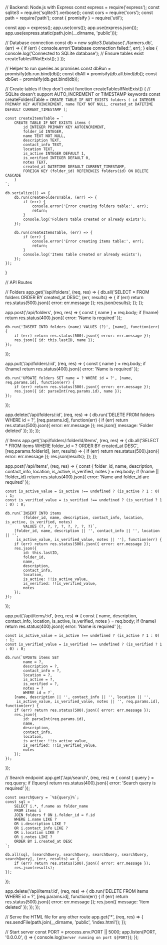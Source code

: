 // Backend: Node.js with Express
const express = require('express');
const sqlite3 = require('sqlite3').verbose();
const cors = require('cors');
const path = require('path');
const { promisify } = require('util');

const app = express();
app.use(cors());
app.use(express.json());
app.use(express.static(path.join(__dirname, 'public')));

// Database connection
const db = new sqlite3.Database('./farmers.db', (err) => {
    if (err) {
        console.error('Database connection failed:', err);
    } else {
        console.log('Connected to SQLite database');
        // Ensure tables exist
        createTablesIfNotExist();
    }
});

// Helper to run queries as promises
const dbRun = promisify(db.run.bind(db));
const dbAll = promisify(db.all.bind(db));
const dbGet = promisify(db.get.bind(db));

// Create tables if they don't exist
function createTablesIfNotExist() {
    // SQLite doesn't support AUTO_INCREMENT or TIMESTAMP keywords
    const createFoldersTable = `
        CREATE TABLE IF NOT EXISTS folders (
            id INTEGER PRIMARY KEY AUTOINCREMENT,
            name TEXT NOT NULL,
            created_at DATETIME DEFAULT CURRENT_TIMESTAMP
        )
    `;

    const createItemsTable = `
        CREATE TABLE IF NOT EXISTS items (
            id INTEGER PRIMARY KEY AUTOINCREMENT,
            folder_id INTEGER,
            name TEXT NOT NULL,
            description TEXT,
            contact_info TEXT,
            location TEXT,
            is_active INTEGER DEFAULT 1,
            is_verified INTEGER DEFAULT 0,
            notes TEXT,
            created_at DATETIME DEFAULT CURRENT_TIMESTAMP,
            FOREIGN KEY (folder_id) REFERENCES folders(id) ON DELETE CASCADE
        )
    `;

    db.serialize(() => {
        db.run(createFoldersTable, (err) => {
            if (err) {
                console.error('Error creating folders table:', err);
                return;
            }
            console.log('Folders table created or already exists');
        });

        db.run(createItemsTable, (err) => {
            if (err) {
                console.error('Error creating items table:', err);
                return;
            }
            console.log('Items table created or already exists');
        });
    });
}

// API Routes

// Folders
app.get('/api/folders', (req, res) => {
    db.all('SELECT * FROM folders ORDER BY created_at DESC', (err, results) => {
        if (err) return res.status(500).json({ error: err.message });
        res.json(results);
    });
});

app.post('/api/folders', (req, res) => {
    const { name } = req.body;
    if (!name) return res.status(400).json({ error: 'Name is required' });

    db.run('INSERT INTO folders (name) VALUES (?)', [name], function(err) {
        if (err) return res.status(500).json({ error: err.message });
        res.json({ id: this.lastID, name });
    });
});

app.put('/api/folders/:id', (req, res) => {
    const { name } = req.body;
    if (!name) return res.status(400).json({ error: 'Name is required' });

    db.run('UPDATE folders SET name = ? WHERE id = ?', [name, req.params.id], function(err) {
        if (err) return res.status(500).json({ error: err.message });
        res.json({ id: parseInt(req.params.id), name });
    });
});

app.delete('/api/folders/:id', (req, res) => {
    db.run('DELETE FROM folders WHERE id = ?', [req.params.id], function(err) {
        if (err) return res.status(500).json({ error: err.message });
        res.json({ message: 'Folder deleted' });
    });
});

// Items
app.get('/api/folders/:folderId/items', (req, res) => {
    db.all('SELECT * FROM items WHERE folder_id = ? ORDER BY created_at DESC', [req.params.folderId], (err, results) => {
        if (err) return res.status(500).json({ error: err.message });
        res.json(results);
    });
});

app.post('/api/items', (req, res) => {
    const { folder_id, name, description, contact_info, location, is_active, is_verified, notes } = req.body;
    if (!name || !folder_id) return res.status(400).json({ error: 'Name and folder_id are required' });

    const is_active_value = is_active !== undefined ? (is_active ? 1 : 0) : 1;
    const is_verified_value = is_verified !== undefined ? (is_verified ? 1 : 0) : 0;

    db.run(`INSERT INTO items 
            (folder_id, name, description, contact_info, location, is_active, is_verified, notes) 
            VALUES (?, ?, ?, ?, ?, ?, ?, ?)`, 
        [folder_id, name, description || '', contact_info || '', location || '', 
         is_active_value, is_verified_value, notes || ''], function(err) {
        if (err) return res.status(500).json({ error: err.message });
        res.json({ 
            id: this.lastID, 
            folder_id, 
            name, 
            description,
            contact_info,
            location,
            is_active: !!is_active_value,
            is_verified: !!is_verified_value,
            notes
        });
    });
});

app.put('/api/items/:id', (req, res) => {
    const { name, description, contact_info, location, is_active, is_verified, notes } = req.body;
    if (!name) return res.status(400).json({ error: 'Name is required' });

    const is_active_value = is_active !== undefined ? (is_active ? 1 : 0) : 1;
    const is_verified_value = is_verified !== undefined ? (is_verified ? 1 : 0) : 0;

    db.run(`UPDATE items SET 
            name = ?, 
            description = ?, 
            contact_info = ?,
            location = ?,
            is_active = ?,
            is_verified = ?,
            notes = ?
            WHERE id = ?`, 
        [name, description || '', contact_info || '', location || '', 
         is_active_value, is_verified_value, notes || '', req.params.id], function(err) {
        if (err) return res.status(500).json({ error: err.message });
        res.json({ 
            id: parseInt(req.params.id), 
            name, 
            description,
            contact_info,
            location,
            is_active: !!is_active_value,
            is_verified: !!is_verified_value,
            notes
        });
    });
});

// Search endpoint
app.get('/api/search', (req, res) => {
    const { query } = req.query;
    if (!query) return res.status(400).json({ error: 'Search query is required' });

    const searchQuery = `%${query}%`;
    const sql = `
        SELECT i.*, f.name as folder_name
        FROM items i 
        JOIN folders f ON i.folder_id = f.id
        WHERE i.name LIKE ? 
        OR i.description LIKE ? 
        OR i.contact_info LIKE ? 
        OR i.location LIKE ?
        OR i.notes LIKE ?
        ORDER BY i.created_at DESC
    `;

    db.all(sql, [searchQuery, searchQuery, searchQuery, searchQuery, searchQuery], (err, results) => {
        if (err) return res.status(500).json({ error: err.message });
        res.json(results);
    });
});

app.delete('/api/items/:id', (req, res) => {
    db.run('DELETE FROM items WHERE id = ?', [req.params.id], function(err) {
        if (err) return res.status(500).json({ error: err.message });
        res.json({ message: 'Item deleted' });
    });
});

// Serve the HTML file for any other route
app.get('*', (req, res) => {
  res.sendFile(path.join(__dirname, 'public', 'index.html'));
});

// Start server
const PORT = process.env.PORT || 5000;
app.listen(PORT, '0.0.0.0', () => {
    console.log(`Server running on port ${PORT}`);
});
